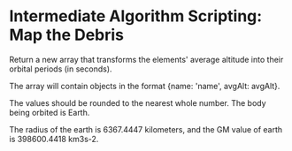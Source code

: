 # Intermediate Algorithm Scripting: Map the Debris

Return a new array that transforms the elements' average altitude into their orbital periods (in seconds).

The array will contain objects in the format {name: 'name', avgAlt: avgAlt}.

The values should be rounded to the nearest whole number. The body being orbited is Earth.

The radius of the earth is 6367.4447 kilometers, and the GM value of earth is 398600.4418 km3s-2.